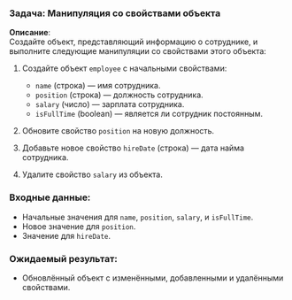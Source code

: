 ### Задача: Манипуляция со свойствами объекта

**Описание**:  
Создайте объект, представляющий информацию о сотруднике, и выполните следующие манипуляции со свойствами этого объекта:
1. Создайте объект `employee` с начальными свойствами:
    - `name` (строка) — имя сотрудника.
    - `position` (строка) — должность сотрудника.
    - `salary` (число) — зарплата сотрудника.
    - `isFullTime` (boolean) — является ли сотрудник постоянным.

2. Обновите свойство `position` на новую должность.

3. Добавьте новое свойство `hireDate` (строка) — дата найма сотрудника.

4. Удалите свойство `salary` из объекта.

### Входные данные:
- Начальные значения для `name`, `position`, `salary`, и `isFullTime`.
- Новое значение для `position`.
- Значение для `hireDate`.

### Ожидаемый результат:
- Обновлённый объект с изменёнными, добавленными и удалёнными свойствами.
